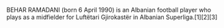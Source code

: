 BEHAR RAMADANI (born 6 April 1990) is an Albanian football player who plays as a midfielder for Luftëtari Gjirokastër in Albanian Superliga.[1][2][3]

